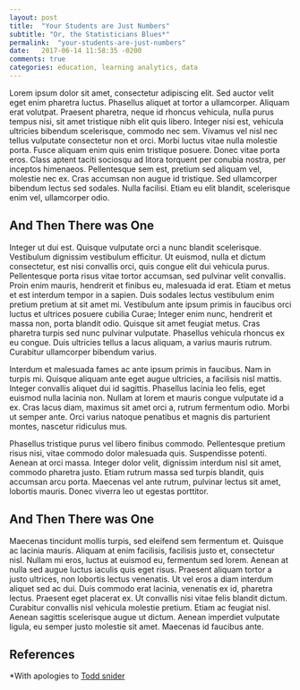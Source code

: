 ```yaml
---
layout: post
title:  "Your Students are Just Numbers"
subtitle: "Or, the Statisticians Blues*"
permalink:  "your-students-are-just-numbers"
date:   2017-06-14 11:58:35 -0200
comments: true
categories: education, learning analytics, data
---
```


Lorem ipsum dolor sit amet, consectetur adipiscing elit. Sed auctor velit eget enim pharetra luctus. Phasellus aliquet at tortor a ullamcorper. Aliquam erat volutpat. Praesent pharetra, neque id rhoncus vehicula, nulla purus tempus nisi, sit amet tristique nibh elit quis libero. Integer nisi est, vehicula ultricies bibendum scelerisque, commodo nec sem. Vivamus vel nisl nec tellus vulputate consectetur non et orci. Morbi luctus vitae nulla molestie porta. Fusce aliquam enim quis enim tristique posuere. Donec vitae porta eros. Class aptent taciti sociosqu ad litora torquent per conubia nostra, per inceptos himenaeos. Pellentesque sem est, pretium sed aliquam vel, molestie nec ex. Cras accumsan non augue id tristique. Sed ullamcorper bibendum lectus sed sodales. Nulla facilisi. Etiam eu elit blandit, scelerisque enim vel, ullamcorper odio.

## And Then There was One

Integer ut dui est. Quisque vulputate orci a nunc blandit scelerisque. Vestibulum dignissim vestibulum efficitur. Ut euismod, nulla et dictum consectetur, est nisi convallis orci, quis congue elit dui vehicula purus. Pellentesque porta risus vitae tortor accumsan, sed pulvinar velit convallis. Proin enim mauris, hendrerit et finibus eu, malesuada id erat. Etiam et metus et est interdum tempor in a sapien. Duis sodales lectus vestibulum enim pretium pretium at sit amet mi. Vestibulum ante ipsum primis in faucibus orci luctus et ultrices posuere cubilia Curae; Integer enim nunc, hendrerit et massa non, porta blandit odio. Quisque sit amet feugiat metus. Cras pharetra turpis sed nunc pulvinar vulputate. Phasellus vehicula rhoncus ex eu congue. Duis ultricies tellus a lacus aliquam, a varius mauris rutrum. Curabitur ullamcorper bibendum varius.

Interdum et malesuada fames ac ante ipsum primis in faucibus. Nam in turpis mi. Quisque aliquam ante eget augue ultricies, a facilisis nisl mattis. Integer convallis aliquet dui id sagittis. Phasellus lacinia leo felis, eget euismod nulla lacinia non. Nullam at lorem et mauris congue vulputate id a ex. Cras lacus diam, maximus sit amet orci a, rutrum fermentum odio. Morbi ut semper ante. Orci varius natoque penatibus et magnis dis parturient montes, nascetur ridiculus mus.

Phasellus tristique purus vel libero finibus commodo. Pellentesque pretium risus nisi, vitae commodo dolor malesuada quis. Suspendisse potenti. Aenean at orci massa. Integer dolor velit, dignissim interdum nisl sit amet, commodo pharetra justo. Etiam rutrum massa sed turpis blandit, quis accumsan arcu porta. Maecenas vel ante rutrum, pulvinar lectus sit amet, lobortis mauris. Donec viverra leo ut egestas porttitor.

## And Then There was One

Maecenas tincidunt mollis turpis, sed eleifend sem fermentum et. Quisque ac lacinia mauris. Aliquam at enim facilisis, facilisis justo et, consectetur nisl. Nullam mi eros, luctus at euismod eu, fermentum sed lorem. Aenean at nulla sed augue luctus iaculis quis eget risus. Praesent aliquam tortor a justo ultrices, non lobortis lectus venenatis. Ut vel eros a diam interdum aliquet sed ac dui. Duis commodo erat lacinia, venenatis ex id, pharetra lectus. Praesent eget placerat ex. Ut convallis nisi vitae felis blandit dictum. Curabitur convallis nisl vehicula molestie pretium. Etiam ac feugiat nisl. Aenean sagittis scelerisque augue ut dictum. Aenean imperdiet vulputate ligula, eu semper justo molestie sit amet. Maecenas id faucibus ante.


## References

*With apologies to [Todd snider](https://www.youtube.com/watch?v=IUK6zjtUj00)
